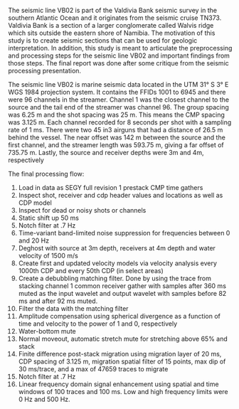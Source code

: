 The seismic line VB02 is part of the Valdivia Bank seismic survey in the southern Atlantic Ocean and it originates from the seismic cruise TN373. Valdivia Bank is a section of a larger conglomerate called Walvis ridge which sits outside the eastern shore of Namibia. The motivation of this study is to create seismic sections that can be used for geologic interpretation. In addition, this study is meant to articulate the preprocessing and processing steps for the seismic line VB02 and important findings from those steps. The final report was done after some critique from the seismic processing presentation.

The seismic line VB02 is marine seismic data located in the UTM 31° S 3° E WGS 1984 projection system. It contains the FFIDs 1001 to 6945 and there were 96 channels in the streamer. Channel 1 was the closest channel to the source and the tail end of the streamer was channel 96. The group spacing was 6.25 m and the shot spacing was 25 m. This means the CMP spacing was 3.125 m. Each channel recorded for 8 seconds per shot with a sampling rate of 1 ms. There were two 45 in3 airguns that had a distance of 26.5 m behind the vessel. The near offset was 142 m between the source and the first channel, and the streamer length was 593.75 m, giving a far offset of 735.75 m. Lastly, the source and receiver depths were 3m and 4m, respectively

The final processing flow:
1. Load in data as SEGY full revision 1 prestack CMP time gathers
2. Inspect shot, receiver and cdp header values and locations as well as CDP model
3. Inspect for dead or noisy shots or channels
4. Static shift up 50 ms
5. Notch filter at .7 Hz
6. Time-variant band-limited noise suppression for frequencies between 0 and 20 Hz
7. Deghost with source at 3m depth, receivers at 4m depth and water velocity of 1500 m/s
8. Create first and updated velocity models via velocity analysis every 1000th CDP and every 50th CDP (in select areas)
9. Create a debubbling matching filter. Done by using the trace from stacking channel 1 common receiver gather with samples after 360 ms muted as the input wavelet and output
wavelet with samples before 82 ms and after 92 ms muted.
10. Filter the data with the matching filter
11. Amplitude compensation using spherical divergence as a function of time and velocity to
the power of 1 and 0, respectively
12. Water-bottom mute
13. Normal moveout, automatic stretch mute for stretching above 65% and stack
14. Finite difference post-stack migration using migration layer of 20 ms, CDP spacing of 3.125 m, migration spatial filter of 15 points, max dip of 30 ms/trace, and a max of 47659 traces to migrate
15. Notch filter at .7 Hz
16. Linear frequency domain signal enhancement using spatial and time windows of 100 traces and 100 ms. Low and high frequency limits were 0 Hz and 500 Hz.

